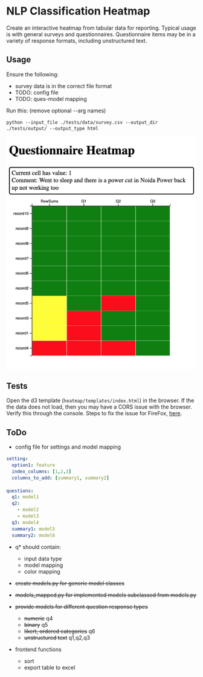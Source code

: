 # NLP Classification Heatmap

Create an interactive heatmap from tabular data for reporting.  Typical usage is with general surveys and questionnaires.  Questionnaire items may be in a variety of response formats, including unstructured text.




## Usage

Ensure the following:

* survey data is in the correct file format
* TODO: config file
* TODO: ques-model mapping

Run this: (remove optional --arg names)
```
python --input_file ./tests/data/survey.csv --output_dir ./tests/output/ --output_type html
```


![heatmap](/docs/heatmap.png 'Classification Heatmap')



## Tests

Open the d3 template (`heatmap/templates/index.html`) in the browser.  If the the data does not load, then you may have a CORS issue with the browser.  Verify this through the console.  Steps to fix the issue for FireFox, [here](https://stackoverflow.com/questions/51081754/cross-origin-request-blocked-when-loading-local-file).


## ToDo

* config file for settings and model mapping
```config.yml
setting:
  option1: feature
  index_columns: [1,2,3]
  columns_to_add: [summary1, summary2]

questions:
  q1: model1
  q2:
    - model2
    - model3
  q3: model4
  summary1: model5
  summary2: model6
```
* q* should contain:
  - input data type
  - model mapping
  - color mapping

* ~~create models.py for generic model classes~~
* ~~models_mapped.py for implemented models subclassed from models.py~~
* ~~provide models for different question response types~~
  - ~~numeric~~ q4
  - ~~binary~~ q5
  - ~~likert, ordered categories~~ q6
  - ~~unstructured text~~ q1,q2,q3
* frontend functions
  - sort
  - export table to excel